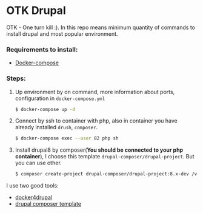 # OTK Drupal

OTK - One turn kill :). In this repo means minimum quantity of commands to install drupal and most popular environment.

### Requirements to install:
* [Docker-compose](https://docs.docker.com/compose/install) 

### Steps:

1. Up environment by on command, more information about ports, configuration in `docker-compose.yml`

    ```sh
    $ docker-compose up -d
    ```

2. Connect by ssh to container with php, also in container you have already installed `drush`, `composer`.

    ```sh
    $ docker-compose exec --user 82 php sh
    ```

3. Install drupal8 by composer(**You should be connected to your php container**), I choose this template `drupal-composer/drupal-project`. But you can use other.

    ```sh
    $ composer create-project drupal-composer/drupal-project:8.x-dev /var/www/html --stability dev --no-interaction
    ```

I use two good tools:
* [docker4drupal](https://github.com/Wodby/docker4drupal)
* [drupal composer template](https://github.com/drupal-composer/drupal-project)